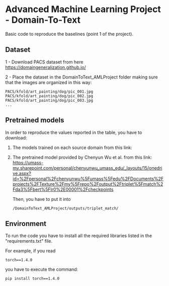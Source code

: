 # Advanced Machine Learning Project - Domain-To-Text 

Basic code to reproduce the baselines (point 1 of the project). 

## Dataset

1 - Download PACS dataset from here https://domaingeneralization.github.io/

2 - Place the dataset in the DomainToText_AMLProject folder making sure that the images are organized in this way:

```
PACS/kfold/art_painting/dog/pic_001.jpg
PACS/kfold/art_painting/dog/pic_002.jpg
PACS/kfold/art_painting/dog/pic_003.jpg
...
```

## Pretrained models

In order to reproduce the values reported in the table, you have to download:

1.  The models trained on each source domain from this link: 

    
2.  The pretrained model provided by Chenyun Wu et al. from this link: https://umass-my.sharepoint.com/personal/chenyunwu_umass_edu/_layouts/15/onedrive.aspx?id=%2Fpersonal%2Fchenyunwu%5Fumass%5Fedu%2FDocuments%2Fprojects%2FTexture%2Fmy%5Frepo%2Foutput%2Ftriplet%5Fmatch%2Fda3%5Fbert%5Flr0%2E00001%2Fcheckpoints
  
    Then, you have to put it into 

    ```
    /DomainToText_AMLProject/outputs/triplet_match/
    ```
  

## Environment

To run the code you have to install all the required libraries listed in the "requirements.txt" file.

For example, if you read

```
torch==1.4.0
```

you have to execute the command:

```
pip install torch==1.4.0

```

